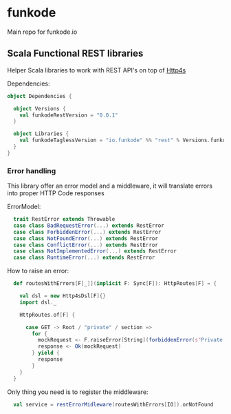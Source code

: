 # funkode
Main repo for funkode.io

## Scala Functional REST libraries

Helper Scala libraries to work with REST API's on top of [Http4s](https://http4s.org/)


Dependencies:
```scala
object Dependencies {

  object Versions {
    val funkodeRestVersion = "0.0.1"
  }

  object Libraries {
    val funkodeTaglessVersion = "io.funkode" %% "rest" % Versions.funkodeRestVersion
  }
}
```

### Error handling

This library offer an error model and a middleware, it will translate errors into proper HTTP Code responses

ErrorModel:
```Scala
  trait RestError extends Throwable
  case class BadRequestError(...) extends RestError
  case class ForbiddenError(...) extends RestError
  case class NotFoundError(...) extends RestError
  case class ConflictError(...) extends RestError
  case class NotImplementedError(...) extends RestError
  case class RuntimeError(...) extends RestError
```

How to raise an error:
```Scala
  def routesWithErrors[F[_]](implicit F: Sync[F]): HttpRoutes[F] = {

    val dsl = new Http4sDsl[F]{}
    import dsl._

    HttpRoutes.of[F] {

      case GET -> Root / "private" / section =>
        for {
          mockRequest <- F.raiseError[String](forbiddenError(s"Private section: $section"))
          response <- Ok(mockRequest)
        } yield {
          response
        }
    }
  }
```

Only thing you need is to register the middleware:
```Scala
  val service = restErrorMidleware(routesWithErrors[IO]).orNotFound
```